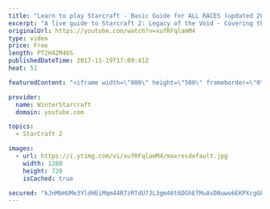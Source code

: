 ```yaml
---
title: "Learn to play Starcraft - Basic Guide for ALL RACES (updated 2017)"
excerpt: "A live guide to Starcraft 2: Legacy of the Void - Covering the basics and build orders for all of the races, and covering the important decisions to be made early in the game.  Not a step by step guide but a demonstration once you have the very basics of the units and races!"
originalUrl: https://youtube.com/watch?v=xufRFqlamM4
type: video
price: Free
length: PT2H42M46S
publishedDateTime: 2017-11-19T17:09:41Z
heat: 51

featuredContent: "<iframe width=\"800\" height=\"500\" frameborder=\"0\" src=\"https://www.youtube.com/embed/xufRFqlamM4\" allow=\"accelerometer; autoplay; encrypted-media; gyroscope; picture-in-picture\" allowfullscreen></iframe>"

provider:
  name: WinterStarcraft
  domain: youtube.com

topics:
  - StarCraft 2

images:
  - url: https://i.ytimg.com/vi/xufRFqlamM4/maxresdefault.jpg
    width: 1280
    height: 720
    isCached: true

secured: "kJnMbHUMe3YldHEiMqm44R7zRTdU7JL3gm46t6DGhEfMuAsDNuwo6EKPXcgGbiyQQvp27YFtDXHxR45HcUmMKOFIFKyG0lZ6B4DerOJcfzM5dL4nresM9zePpYNiz8sPt+q7tEsKUDy28HXyP/te33i0yJy/jOgSXwF84INZaUQjRGPJr0xIa+2JgJSXhI3CxoprOP1MbA24HOOf/zDdNR+LFPvqc5NwQl8thJFAFSymkTSXpzZ9tErtWL9ZYUV7eg0BKCqeHUzdhtHXryE8Ym9fpWzXfhla/aZxh0uLIvjxKzW8ORA1pfIW43EHwn4uWzqyyga49WMvshUtYdyCOzoCJ9kGRxLPl1GgRWURHXA/BzX/I3FKdNhxZ+fBrkegPaF6QaPUYHiLg/nRdyKjeQcA98ys1bM9Igz/obtb9xfynpTL9iAgLP2d0U8BGMYT;AGNvaOfK5dmaMLfnAPV0hA=="
---
```



